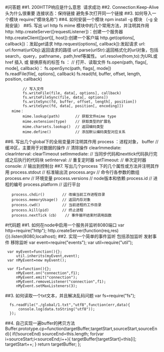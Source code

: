 #问答题
##1. 200HTTP响应是什么意思
     请求成功
##2. Connection:Keep-Alive头为什么很重要
     连接状态：保持链接
     避免多次打开同一个链接
##3. 如何导入一个模块
     require("模块名称")
##4. 如何安装一个模块
     npm install -g 模块  （-g 全局安装）
##5. 写出 url http fs mime 模块中的几个常用方法，并注明其作用
      http:
           http.createServer([requestListener])：创建一个服务器
           http.createClient([port][, host]):创建一个客户端
           http.get(options[, callback])：发起get请求
           http.request(options[, callback]):发起请求
      url:
           url.format(urlObj):返回请求的路径
           url.parse(urlStr):返回格式化的url对象，包括search，query，pathname，path,href等属性。
           url.resolve(from,to):为URL或 href 插入 或 替换原有的标签
      fs  ：
            // 打开、读取文件
            fs.open(path, flags[, mode], callback)：
            fs.openSync(path, flags[, mode])     
            fs.readFile(file[, options], callback) 
            fs.read(fd, buffer, offset, length, position, callback) 
            
            // 写入文件
            fs.writeFile(file, data[, options], callback)
            fs.writeFileSync(file, data[, options])
            fs.writeSync(fd, buffer, offset, length[, position])
            fs.writeSync(fd, data[, position[, encoding]])
       mime：    
            mime.lookup(path)       // 获取文件mime type
            mime.extension(type)    // 获取类型的扩展名
            mime.charsets.lookup()  // 返回编码类型
            mime.define()           // 添加默认编码类型对应关系
##6. 写出几个global下的全局变量并注明其作用
       process ：进程对象，
       buffer               // 缓冲区，主要用于对数据的操作
       // 清除操作
       clearImmediate:      
       clearInterval:
       clearTimeout
       setImmediate:        // 当同步代码和nexttick代码执行完成之后执行的代码块
       setInterval:         // 重复定时器
       setTimeout:          // 单次定时器
       console:             // 输出到控制台
##7. 写出几个process 下的几个属性或方法并注明其作用
       process.stdout         // 标准输出流
       process.argv           // 命令行各参数的数组
       process.env            // 环境变量
       process.versions       // node版本和依赖
       process.id             // 进程的编号
       process.platform       // 运行平台
       
       process.chdir()        // 改编当前工作进程目录
       process.memoryUsage()  // 返回内存对象
       process.cwd()          // 当前进程的工作目录
       process.kill(pid)      // 终止进程
       process.nextTick（cb）   // 事件循环结束时调用函数
       
       
       
 
 
#代码题
##1. 如何在node中启用一个服务并监听8080端口
      var http=require("http");
      http.createServer(function(req,res){}).listen(8080,localhost);
##2. 实现一个简单的事件监听 包括添加监听  发射事件 移除监听
     var event=require("events");
     var util=require("util");
     
     var myEvent=function(){};
         util.inherits(myEvent,event);
     var nMyEvent=new myEvent();
     
     var f1=function(){};
         nMyEvent.on("connection",f1);
         nMyEvent.emit("connection");
         nMyEvent.removeListener("connection",f1);
         nMyEvent.setMaxListeners(3);

     
##3. 如何读取一个txt文本，并且解决乱码问题
      var fs=require("fs");
      
      fs.readFile("./global/1.txt","utf8",function(err,data){
          console.log(data.toString("utf8"));
      });
##4. 自己实现一遍buffer的拷贝方法
      Buffer.prototype.cp=function(targetBuffer,targetStart,sourceStart,sourceEnd){
          if(!sourceEnd)
              sourceEnd=this.length;
          for(var i=sourceStart;i<sourceEnd;i++){
              targetBuffer[targetStart]=this[i];
              targetStart++;
          }
          return targetBuffer;
      };